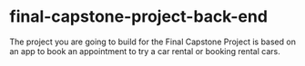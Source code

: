 # final-capstone-project-back-end
The project you are going to build for the Final Capstone Project is based on an app to book an appointment to try a car rental or booking rental cars.
